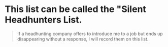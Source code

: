 # This list can be called the "Silent Headhunters List.

> If a headhunting company offers to introduce me to a job but ends up disappearing without a response, I will record them on this list.
